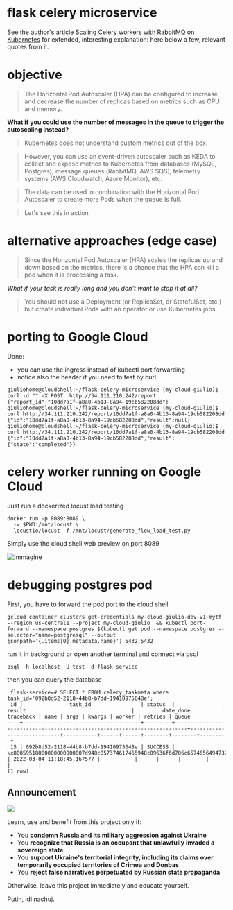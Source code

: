 # flask celery microservice

See the author's article [Scaling Celery workers with RabbitMQ on Kubernetes](https://learnk8s.io/scaling-celery-rabbitmq-kubernetes) for extended, interesting explanation: here below a few, relevant quotes from it.

# objective

> The Horizontal Pod Autoscaler (HPA) can be configured to increase and decrease the number of replicas based on metrics such as CPU and memory.

**What if you could use the number of messages in the queue to trigger the autoscaling instead?**

> Kubernetes does not understand custom metrics out of the box.

> However, you can use an event-driven autoscaler such as KEDA to collect and expose metrics to Kubernetes from databases (MySQL, Postgres), message queues (RabbitMQ, AWS SQS), telemetry systems (AWS Cloudwatch, Azure Monitor), etc.

> The data can be used in combination with the Horizontal Pod Autoscaler to create more Pods when the queue is full.

> Let's see this in action.

# alternative approaches (edge case)

> Since the Horizontal Pod Autoscaler (HPA) scales the replicas up and down based on the metrics, there is a chance that the HPA can kill a pod when it is processing a task.

*What if your task is really long and you don't want to stop it at all?*

> You should not use a Deployment (or ReplicaSet, or StatefulSet, etc.) but create individual Pods with an operator or use Kubernetes jobs.

# porting to Google Cloud

Done:

- you can use the ingress instead of kubectl port forwarding 
- notice also the header if you need to test by curl

```
giuliohome@cloudshell:~/flask-celery-microservice (my-cloud-giulio)$ curl -d "" -X POST  http://34.111.210.242/report
{"report_id":"10dd7a1f-a8a0-4b13-8a94-19cb582208dd"}
giuliohome@cloudshell:~/flask-celery-microservice (my-cloud-giulio)$ curl http://34.111.210.242/report/10dd7a1f-a8a0-4b13-8a94-19cb582208dd
{"id":"10dd7a1f-a8a0-4b13-8a94-19cb582208dd","result":null}
giuliohome@cloudshell:~/flask-celery-microservice (my-cloud-giulio)$ curl http://34.111.210.242/report/10dd7a1f-a8a0-4b13-8a94-19cb582208dd
{"id":"10dd7a1f-a8a0-4b13-8a94-19cb582208dd","result":{"state":"completed"}}
```

# celery worker running on Google Cloud

Just run a dockerized locust load testing
```
docker run -p 8089:8089 \
  -v $PWD:/mnt/locust \
  locustio/locust -f /mnt/locust/generate_flow_load_test.py
```

Simply use the cloud shell web preview on port 8089

![immagine](https://user-images.githubusercontent.com/3272563/156769262-f91b740e-f20c-4ad8-9cec-fb730d6c9d40.png)

# debugging postgres pod

First, you have to forward the pod port to the cloud shell
```
gcloud container clusters get-credentials my-cloud-giulio-dev-v1-mytf --region us-central1 --project my-cloud-giulio  && kubectl port-forward --namespace postgres $(kubectl get pod --namespace postgres --selector="name=postgresql" --output jsonpath='{.items[0].metadata.name}') 5432:5432
```
 run it in background or open another terminal and connect via psql

``` 
psql -h localhost -U test -d flask-service
```

then you can query the database
```
 flask-service=# SELECT * FROM celery_taskmeta where task_id='092b8d52-2118-44b8-b7dd-19410975648e';
 id |               task_id                | status  |                                  result                                  |         date_done          | traceback | name | args | kwargs | worker | retries | queue
----+--------------------------------------+---------+--------------------------------------------------------------------------+----------------------------+-----------+------+------+--------+--------+---------+-------
 15 | 092b8d52-2118-44b8-b7dd-19410975648e | SUCCESS | \x80059518000000000000007d948c057374617465948c09636f6d706c6574656494732e | 2022-03-04 11:18:45.167577 |           |      |      |        |        |         |
(1 row)
```

## Announcement

![](https://github.com/kgrzybek/modular-monolith-with-ddd/raw/master/docs/Images/glory_to_ukraine.jpg)

Learn, use and benefit from this project only if:

- You **condemn Russia and its military aggression against Ukraine**
- You **recognize that Russia is an occupant that unlawfully invaded a sovereign state**
- You **support Ukraine's territorial integrity, including its claims over temporarily occupied territories of Crimea and Donbas**
- You **reject false narratives perpetuated by Russian state propaganda**

Otherwise, leave this project immediately and educate yourself.

Putin, idi nachuj.
